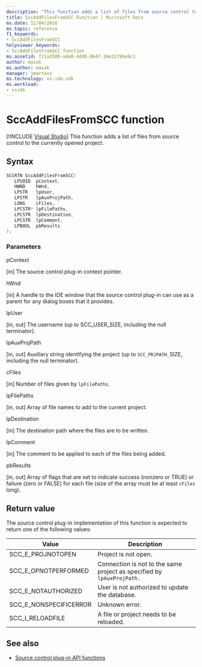 ```yaml
---
description: "This function adds a list of files from source control to the currently opened project."
title: SccAddFilesFromSCC Function | Microsoft Docs
ms.date: 11/04/2016
ms.topic: reference
f1_keywords:
- SccAddFilesFromSCC
helpviewer_keywords:
- SccAddFilesFromSCC function
ms.assetid: f21a3500-ade8-4dd8-8647-10e2179be9c1
author: maiak
ms.author: maiak
manager: jmartens
ms.technology: vs-ide-sdk
ms.workload:
- vssdk
---
```

# SccAddFilesFromSCC function

 [!INCLUDE [Visual Studio](~/includes/applies-to-version/vs-windows-only.md)]
This function adds a list of files from source control to the currently opened project.

## Syntax

```cpp
SCCRTN SccAddFilesFromSCC(
   LPVOID  pContext,
   HWND    hWnd,
   LPSTR   lpUser,
   LPSTR   lpAuxProjPath,
   LONG    cFiles,
   LPCSTR* lpFilePaths,
   LPCSTR  lpDestination,
   LPCSTR  lpComment,
   LPBOOL  pbResults
);
```

### Parameters
 pContext

[in] The source control plug-in context pointer.

 hWnd

[in] A handle to the IDE window that the source control plug-in can use as a parent for any dialog boxes that it provides.

 lpUser

[in, out] The username (up to SCC_USER_SIZE, including the null terminator).

 lpAuxProjPath

[in, out] Auxiliary string identifying the project (up to `SCC_PRJPATH_`SIZE, including the null terminator).

 cFiles

[in] Number of files given by `lpFilePaths`.

 lpFilePaths

[in, out] Array of file names to add to the current project.

 lpDestination

[in] The destination path where the files are to be written.

 lpComment

[in] The comment to be applied to each of the files being added.

 pbResults

[in, out] Array of flags that are set to indicate success (nonzero or TRUE) or failure (zero or FALSE) for each file (size of the array must be at least `cFiles` long).

## Return value
 The source control plug-in implementation of this function is expected to return one of the following values:

|Value|Description|
|-----------|-----------------|
|SCC_E_PROJNOTOPEN|Project is not open.|
|SCC_E_OPNOTPERFORMED|Connection is not to the same project as specified by `lpAuxProjPath.`|
|SCC_E_NOTAUTHORIZED|User is not authorized to update the database.|
|SCC_E_NONSPECIFICERROR|Unknown error.|
|SCC_I_RELOADFILE|A file or project needs to be reloaded.|

## See also
- [Source control plug-in API functions](../extensibility/source-control-plug-in-api-functions.md)
